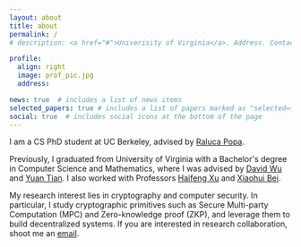 ```yaml
---
layout: about
title: about
permalink: /
# description: <a href="#">Univerisity of Virginia</a>. Address. Contacts. Moto. Etc.

profile:
  align: right
  image: prof_pic.jpg
  address: 

news: true  # includes a list of news items
selected_papers: true # includes a list of papers marked as "selected={true}"
social: true  # includes social icons at the bottom of the page
---
```


I am a CS PhD student at UC Berkeley, advised by [Raluca Popa](https://people.eecs.berkeley.edu/~raluca/). 

Previously, I graduated from University of Virginia with a Bachelor's degree in Computer Science and Mathematics, where I was advised by [David Wu](https://www.cs.utexas.edu/~dwu4/) and [Yuan Tian](https://www.ytian.info/). I also worked with Professors [Haifeng Xu](https://www.haifeng-xu.com/) and [Xiaohui Bei](https://personal.ntu.edu.sg/xhbei/).

My research interest lies in cryptography and computer security. In particular, I study cryptographic primitives such as Secure Multi-party Computation (MPC) and Zero-knowledge proof (ZKP), and leverage them to build decentralized systems. If you are interested in research collaboration, shoot me an [email](mailto:sijuntan@berkeley.edu).

<!-- My research lies in cryptography, machine learning, and distributed systems. I am mainly interested in research in the following two directions: 1) build systems that can protect users' data privacy by leveraging cryptographic tools. 2) studying cryptographic primitives that can improve the scalability, verifiability, and privacy of blockchain.   -->